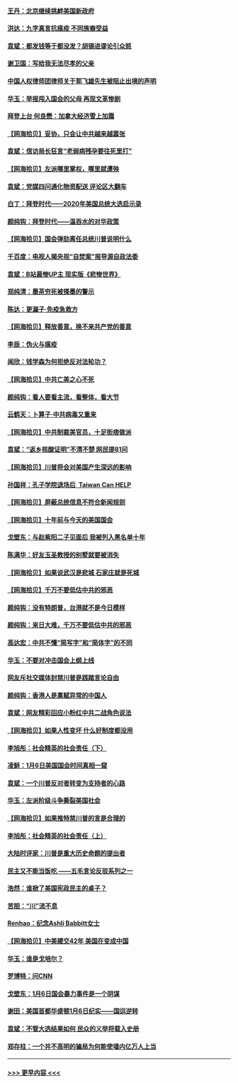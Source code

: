 #### [王丹：北京继续挑衅美国新政府](../pages/nsc993/n12722456.md?t=02010351) 
#### [洪达：九字真言抗瘟疫 不同族裔受益](../pages/nsc993/n12722448.md?t=02010351) 
#### [袁斌：都发钱等于都没发？胡锡进谬论引众怒](../pages/nsc993/n12722393.md?t=02010351) 
#### [谢卫国：写给我无法尽孝的父亲](../pages/nsc993/n12720325.md?t=02010351) 
#### [中国人权律师团律师关于郭飞雄先生被阻止出境的声明](../pages/nsc993/n12720203.md?t=02010351) 
#### [华玉：举报闯入国会的父母 再现文革惨剧](../pages/nsc993/n12719070.md?t=02010351) 
#### [拜登上台 何良懋：加拿大经济雪上加霜](../pages/nsc993/n12718943.md?t=02010351) 
#### [【网海拾贝】妥协，只会让中共越来越嚣张](../pages/nsc993/n12717392.md?t=02010351) 
#### [袁斌：信访局长狂言“老弱病残孕要往死里打”](../pages/nsc993/n12717343.md?t=02010351) 
#### [【网海拾贝】左派哪里掌权，哪里就遭殃](../pages/nsc993/n12715009.md?t=02010351) 
#### [袁斌：党媒四问通化物资配送 评论区大翻车](../pages/nsc993/n12714950.md?t=02010351) 
#### [白丁：拜登时代——2020年美国总统大选启示录](../pages/nsc993/n12714920.md?t=02010351) 
#### [颜纯钩：拜登时代——温吞水的对华政策](../pages/nsc993/n12713245.md?t=02010351) 
#### [【网海拾贝】国会弹劾离任总统川普说明什么](../pages/nsc993/n12712816.md?t=02010351) 
#### [千百度：电视人揭央视“自焚案”报导源自政法委](../pages/nsc993/n12709760.md?t=02010351) 
#### [袁斌：B站最惨UP主 现实版《悲惨世界》](../pages/nsc993/n12709686.md?t=02010351) 
#### [郑纯清：墨茶穷死被搽墨的警示](../pages/nsc993/n12709262.md?t=02010351) 
#### [陈达：更漏子·免疫急救方](../pages/nsc993/n12709244.md?t=02010351) 
#### [【网海拾贝】释放善意，换不来共产党的善意](../pages/nsc993/n12708361.md?t=02010351) 
#### [李辰：伪火与瘟疫](../pages/nsc993/n12707981.md?t=02010351) 
#### [闻欣：钱学森为何拒绝反对法轮功？](../pages/nsc993/n12707407.md?t=02010351) 
#### [【网海拾贝】中共亡美之心不死](../pages/nsc993/n12707621.md?t=02010351) 
#### [颜纯钩：看人要看主流，看整体，看大节](../pages/nsc993/n12707536.md?t=02010351) 
#### [云鹤天：卜算子‧中共病毒又重来](../pages/nsc993/n12707408.md?t=02010351) 
#### [【网海拾贝】中共制裁美官员，十足街痞做派](../pages/nsc993/n12705115.md?t=02010351) 
#### [袁斌：“返乡核酸证明”不清不楚 网民提81问](../pages/nsc993/n12704982.md?t=02010351) 
#### [【网海拾贝】川普将会对美国产生深远的影响](../pages/nsc993/n12703045.md?t=02010351) 
#### [孙国祥：孔子学院退场后  Taiwan Can HELP](../pages/nsc993/n12702430.md?t=02010351) 
#### [【网海拾贝】屏蔽总统信息不符合新闻规则](../pages/nsc993/n12699998.md?t=02010351) 
#### [【网海拾贝】十年前与今天的美国国会](../pages/nsc993/n12696993.md?t=02010351) 
#### [戈壁东：与赵紫阳二子见面后 我被列入黑名单十年](../pages/nsc993/n12696215.md?t=02010351) 
#### [陈满华：好友玉圣教授的别墅就要被消失](../pages/nsc993/n12695411.md?t=02010351) 
#### [【网海拾贝】如果说武汉是悲城 石家庄就是死城](../pages/nsc993/n12694589.md?t=02010351) 
#### [【网海拾贝】千万不要低估中共的邪恶](../pages/nsc993/n12692771.md?t=02010351) 
#### [颜纯钩：没有特朗普，台港就不是今日模样](../pages/nsc993/n12692678.md?t=02010351) 
#### [颜纯钩：来日大难，千万不要低估中共的邪恶](../pages/nsc993/n12692080.md?t=02010351) 
#### [高达宏：中共不懂“简写字”和“简体字”的不同](../pages/nsc993/n12692068.md?t=02010351) 
#### [华玉：不要对冲击国会上纲上线](../pages/nsc993/n12689948.md?t=02010351) 
#### [网友斥社交媒体封禁川普是践踏言论自由](../pages/nsc993/n12687482.md?t=02010351) 
#### [颜纯钩：香港人是禀赋异常的中国人](../pages/nsc993/n12685142.md?t=02010351) 
#### [袁斌：网友精彩回应小粉红中共二战角色说法](../pages/nsc993/n12684994.md?t=02010351) 
#### [【网海拾贝】如果人性变坏 什么好制度都没用](../pages/nsc993/n12683000.md?t=02010351) 
#### [李旭彤：社会精英的社会责任（下）](../pages/nsc993/n12680604.md?t=02010351) 
#### [凌稣：1月6日美国国会时间真相一窥](../pages/nsc993/n12682780.md?t=02010351) 
#### [袁斌：一个川普反对者转变为支持者的心路](../pages/nsc993/n12682700.md?t=02010351) 
#### [华玉：左派阶级斗争撕裂美国社会](../pages/nsc993/n12681226.md?t=02010351) 
#### [【网海拾贝】如果推特禁川普的言是合理的](../pages/nsc993/n12681232.md?t=02010351) 
#### [李旭彤：社会精英的社会责任（上）](../pages/nsc993/n12680501.md?t=02010351) 
#### [大陆时评家：川普是重大历史命题的提出者](../pages/nsc993/n12679904.md?t=02010351) 
#### [民主又不能当饭吃 ——五毛言论反驳系列之一](../pages/nsc993/n12679877.md?t=02010351) 
#### [浩然：谁掀了美国宪政民主的桌子？](../pages/nsc993/n12679850.md?t=02010351) 
#### [苦胆：“川”流不息](../pages/nsc993/n12678388.md?t=02010351) 
#### [Renhao：纪念Ashli Babbitt女士](../pages/nsc993/n12678359.md?t=02010351) 
#### [【网海拾贝】中美建交42年 美国在变成中国](../pages/nsc993/n12678324.md?t=02010351) 
#### [华玉：谁是戈培尔？](../pages/nsc993/n12677515.md?t=02010351) 
#### [罗博特：问CNN](../pages/nsc993/n12677172.md?t=02010351) 
#### [戈壁东：1月6日国会暴力事件是一个阴谋](../pages/nsc993/n12674639.md?t=02010351) 
#### [谢田：美国首都华盛顿1月6日纪实——国运逆转](../pages/nsc993/n12673190.md?t=02010351) 
#### [袁斌：不管大选结果如何 民众的义举将载入史册](../pages/nsc993/n12672787.md?t=02010351) 
#### [郑存柱：一个并不高明的骗局为何能使墙内亿万人上当](../pages/nsc993/n12671449.md?t=02010351) 

----
#### [ >>> 更早内容 <<< ](../indexes/nsc993-earlier.md)
